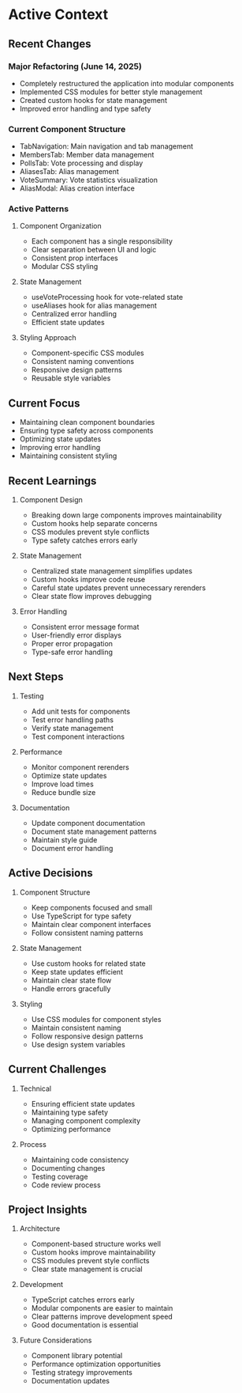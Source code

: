 # Active Context

## Recent Changes

### Major Refactoring (June 14, 2025)
- Completely restructured the application into modular components
- Implemented CSS modules for better style management
- Created custom hooks for state management
- Improved error handling and type safety

### Current Component Structure
- TabNavigation: Main navigation and tab management
- MembersTab: Member data management
- PollsTab: Vote processing and display
- AliasesTab: Alias management
- VoteSummary: Vote statistics visualization
- AliasModal: Alias creation interface

### Active Patterns
1. Component Organization
   - Each component has a single responsibility
   - Clear separation between UI and logic
   - Consistent prop interfaces
   - Modular CSS styling

2. State Management
   - useVoteProcessing hook for vote-related state
   - useAliases hook for alias management
   - Centralized error handling
   - Efficient state updates

3. Styling Approach
   - Component-specific CSS modules
   - Consistent naming conventions
   - Responsive design patterns
   - Reusable style variables

## Current Focus
- Maintaining clean component boundaries
- Ensuring type safety across components
- Optimizing state updates
- Improving error handling
- Maintaining consistent styling

## Recent Learnings
1. Component Design
   - Breaking down large components improves maintainability
   - Custom hooks help separate concerns
   - CSS modules prevent style conflicts
   - Type safety catches errors early

2. State Management
   - Centralized state management simplifies updates
   - Custom hooks improve code reuse
   - Careful state updates prevent unnecessary rerenders
   - Clear state flow improves debugging

3. Error Handling
   - Consistent error message format
   - User-friendly error displays
   - Proper error propagation
   - Type-safe error handling

## Next Steps
1. Testing
   - Add unit tests for components
   - Test error handling paths
   - Verify state management
   - Test component interactions

2. Performance
   - Monitor component rerenders
   - Optimize state updates
   - Improve load times
   - Reduce bundle size

3. Documentation
   - Update component documentation
   - Document state management patterns
   - Maintain style guide
   - Document error handling

## Active Decisions
1. Component Structure
   - Keep components focused and small
   - Use TypeScript for type safety
   - Maintain clear component interfaces
   - Follow consistent naming patterns

2. State Management
   - Use custom hooks for related state
   - Keep state updates efficient
   - Maintain clear state flow
   - Handle errors gracefully

3. Styling
   - Use CSS modules for component styles
   - Maintain consistent naming
   - Follow responsive design patterns
   - Use design system variables

## Current Challenges
1. Technical
   - Ensuring efficient state updates
   - Maintaining type safety
   - Managing component complexity
   - Optimizing performance

2. Process
   - Maintaining code consistency
   - Documenting changes
   - Testing coverage
   - Code review process

## Project Insights
1. Architecture
   - Component-based structure works well
   - Custom hooks improve maintainability
   - CSS modules prevent style conflicts
   - Clear state management is crucial

2. Development
   - TypeScript catches errors early
   - Modular components are easier to maintain
   - Clear patterns improve development speed
   - Good documentation is essential

3. Future Considerations
   - Component library potential
   - Performance optimization opportunities
   - Testing strategy improvements
   - Documentation updates
